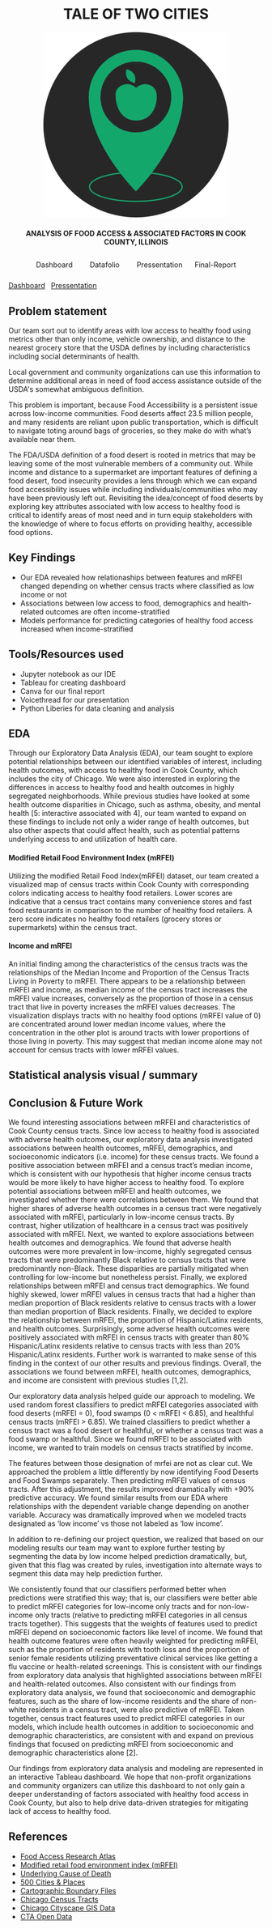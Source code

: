 <h1 align="center">TALE OF TWO CITIES</h1>

<p align="center">
<img src="https://github.com/DS4A-team92/food-deserts/blob/main/references/images/food-desert-cir-3.png"></img>
</p>

<h4 align="center">ANALYSIS OF FOOD ACCESS & ASSOCIATED FACTORS IN COOK COUNTY, ILLINOIS</h4>
<div align="center" style="padding: 10px">
	<a style="padding: 10px; text-decoration: none" href="https://foodaccessexplorer.weebly.com/"> Dashboard </a>
	<a style="padding: 20px; text-decoration: none" href="https://drive.google.com/file/d/1FGcx0UshepKNWd5-axSaMNf0Vc0jEn0V/view?usp=sharing">Datafolio</a>
	<a style="padding: 10px; text-decoration: none" href="https://voicethread.com/myvoice/thread/18127453">Pressentation</a>
	<a style="padding: 10px; text-decoration: none" href="https://www.canva.com/design/DAEj2YL2cgE/Khqs7uOOaWtwxBzyFiCICA/view?utm_content=DAEj2YL2cgE&utm_campaign=designshare&utm_medium=link&utm_source=sharebutton#2">Final-Report</a>
</div>

[Dashboard](https://foodaccessexplorer.weebly.com/)   [Pressentation](https://voicethread.com/myvoice/thread/18127453)

Problem statement
------------
Our team sort out to identify areas with low access to healthy food using metrics other than only income, vehicle ownership, and distance to the nearest grocery store that the USDA defines by including characteristics including social determinants of health. 

Local government and community organizations can use this information to determine additional areas in need of food access assistance outside of the USDA's somewhat ambiguous definition.

This problem is important, because Food Accessibility is a persistent issue across low-income communities. Food deserts affect 23.5 million people, and many residents are reliant upon public transportation, which is difficult to navigate toting around bags of groceries, so they make do with what’s available near them. 

The FDA/USDA definition of a food desert is rooted in metrics that may be leaving some of the most vulnerable members of a community out. While income and distance to a supermarket are important features of defining a food desert, food insecurity provides a lens through which we can expand food accessibility issues while including individuals/communities who may have been previously left out. Revisiting the idea/concept of food deserts by exploring key attributes associated with low access to healthy food is critical to identify areas of most need and in turn equip stakeholders with the knowledge of where to focus efforts on providing healthy, accessible food options.


Key Findings
------------
* Our EDA revealed how relationaships between features and mRFEI changed depending on whether census tracts where classified as low income or not
* Associations between low access to food, demographics and health-related outcomes are often income-stratified
* Models performance for predicting categories of healthy food access increased when income-stratified

Tools/Resources used
------------
* Jupyter notebook as our IDE
* Tableau for creating dashboard 
* Canva for our final report
* Voicethread for our presentation
* Python Liberies for data cleaning and analysis

EDA
----
Through our Exploratory Data Analysis (EDA), our team sought to explore potential relationships between our identified variables of interest, including health outcomes, with access to healthy food in Cook County, which includes the city of Chicago. We were also interested in exploring the differences in access to healthy food and health outcomes in highly segregated neighborhoods. While previous studies have looked at some health outcome disparities in Chicago, such as asthma, obesity, and mental health [5: interactive associated with 4], our team wanted to expand on these findings to include not only a wider range of health outcomes, but also other aspects that could affect health, such as potential patterns underlying access to and utilization of health care.

#### Modified Retail Food Environment Index (mRFEI)

Utilizing the modified Retail Food Index(mRFEI) dataset, our team created a visualized map of census tracts within Cook County with corresponding colors indicating access to healthy food retailers. Lower scores are indicative that a census tract contains many convenience stores and fast food restaurants in comparison to the number of healthy food retailers. A zero score indicates no healthy food retailers (grocery stores or supermarkets) within the census tract.

#### Income and mRFEI

An initial finding among the characteristics of the census tracts was the relationships of the Median Income and Proportion of the Census Tracts Living in Poverty to mRFEI. There appears to be a relationship between mRFEI and income, as median income of the census tract increases the mRFEI value increases, conversely as the proportion of those in a census tract that live in poverty increases the mRFEI values decreases. The visualization displays tracts with no healthy food options (mRFEI value of 0) are concentrated around lower median income values, where the concentration in the other plot is around tracts with lower proportions of those living in poverty. This may suggest that median income alone may not account for census tracts with lower mRFEI values. 

Statistical analysis visual / summary
-------------------------------------
Conclusion & Future Work
------------
We found interesting associations between mRFEI and characteristics of Cook County census tracts. Since low access to healthy food is associated with adverse health outcomes, our exploratory data analysis investigated associations between health outcomes, mRFEI, demographics, and socioeconomic indicators (i.e. income) for these census tracts. We found a positive association between mRFEI and a census tract’s median income, which is consistent with our hypothesis that higher income census tracts would be more likely to have higher access to healthy food. To explore potential associations between mRFEI and health outcomes, we investigated whether there were correlations between them. We found that higher shares of adverse health outcomes in a census tract were negatively associated with mRFEI, particularly in low-income census tracts. By contrast, higher utilization of healthcare in a census tract was positively associated with mRFEI. Next, we wanted to explore associations between health outcomes and demographics. We found that adverse health outcomes were more prevalent in low-income, highly segregated census tracts that were predominantly Black relative to census tracts that were predominantly non-Black. These disparities are partially mitigated when controlling for low-income but nonetheless persist. Finally, we explored relationships between mRFEI and census tract demographics. We found highly skewed, lower mRFEI values in census tracts that had a higher than median proportion of Black residents relative to census tracts with a lower than median proportion of Black residents. Finally, we decided to explore the relationship between mRFEI, the proportion of Hispanic/Latinx residents, and health outcomes. Surprisingly, some adverse health outcomes were positively associated with mRFEI in census tracts with greater than 80% Hispanic/Latinx residents relative to census tracts with less than 20% Hispanic/Latinx residents. Further work is warranted to make sense of this finding in the context of our other results and previous findings. Overall, the associations we found between mRFEI, health outcomes, demographics, and income are consistent with previous studies [1,2].

Our exploratory data analysis helped guide our approach to modeling. We used random forest classifiers to predict mRFEI categories associated with food deserts (mRFEI = 0), food swamps (0 < mRFEI < 6.85), and healthful census tracts (mRFEI > 6.85). We trained classifiers to predict whether a census tract was a food desert or healthful, or whether a census tract was a food swamp or healthful. Since we found mRFEI to be associated with income, we wanted to train models on census tracts stratified by income. 

The features between those designation of mrfei are not as clear cut. We approached the problem a little differently by now identifying Food Deserts and Food Swamps separately. Then predicting mRFEI values of census tracts. After this adjustment, the results improved dramatically with +90% predictive accuracy. We found similar results from our EDA where relationships with the dependent variable change depending on another variable. Accuracy was dramatically improved when we modeled tracts designated as ‘low income’ vs those not labeled as ‘low income’. 

In addition to re-defining our project question, we realized that based on our modeling results our team may want to explore further testing by segmenting the data by low income helped prediction dramatically, but, given that this flag was created by rules, investigation into alternate ways to segment this data may help prediction further.

We consistently found that our classifiers performed better when predictions were stratified this way; that is, our classifiers were better able to predict mRFEI categories for low-income only tracts and for non-low-income only tracts (relative to predicting mRFEI categories in all census tracts together). This suggests that the weights of features used to predict mRFEI depend on socioeconomic factors like level of income. We found that health outcome features were often heavily weighted for predicting mRFEI, such as the proportion of residents with tooth loss and the proportion of senior female residents utilizing preventative clinical services like getting a flu vaccine or health-related screenings. This is consistent with our findings from exploratory data analysis that highlighted associations between mRFEI and health-related outcomes. Also consistent with our findings from exploratory data analysis, we found that socioeconomic and demographic features, such as the share of low-income residents and the share of non-white residents in a census tract, were also predictive of mRFEI. Taken together, census tract features used to predict mRFEI categories in our models, which include health outcomes in addition to socioeconomic and demographic characteristics, are consistent with and expand on previous findings that focused on predicting mRFEI from socioeconomic and demographic characteristics alone [2]. 

Our findings from exploratory data analysis and modeling are represented in an interactive Tableau dashboard. We hope that non-profit organizations and community organizers can utilize this dashboard to not only gain a deeper understanding of factors associated with healthy food access in Cook County, but also to help drive data-driven strategies for mitigating lack of access to healthy food.

References
------------
* [Food Access Research Atlas](https://www.ers.usda.gov/data-products/food-access-research-atlas/download-the-data/)
* [Modified retail food environment index (mRFEI)](https://www.cdc.gov/nutrition/resources-publications/)
* [Underlying Cause of Death](https://wonder.cdc.gov/wonder/help/ucd.html)
* [500 Cities & Places](https://chronicdata.cdc.gov/500-Cities-Places/PLACES-Local-Data-for-Better-Health-Census-Tract-D/cwsq-ngmh)
* [Cartographic Boundary Files](https://www.census.gov/geographies/mapping-files/time-series/geo/carto-boundary-file.html)
* [Chicago Census Tracts](https://data.cityofchicago.org/Facilities-Geographic-Boundaries/Boundaries-Census-Tracts-2010/5jrd-6zik)
* [Chicago Cityscape GIS Data](https://github.com/ChicagoCityscape/gis-data)
* [CTA Open Data](https://www.transitchicago.com/data/)


